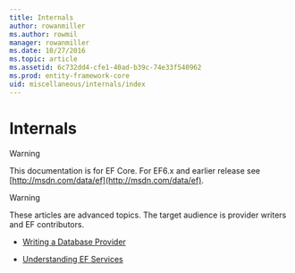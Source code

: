 ```yaml
---
title: Internals
author: rowanmiller
ms.author: rowmil
manager: rowanmiller
ms.date: 10/27/2016
ms.topic: article
ms.assetid: 6c732dd4-cfe1-40ad-b39c-74e33f540962
ms.prod: entity-framework-core
uid: miscellaneous/internals/index
---
```

# Internals

> [!WARNING]
> This documentation is for EF Core. For EF6.x and earlier release see [http://msdn.com/data/ef](http://msdn.com/data/ef).

> [!WARNING]
> These articles are advanced topics. The target audience is provider writers and EF contributors.

* [Writing a Database Provider](writing-a-provider.md)

* [Understanding EF Services](services.md)
